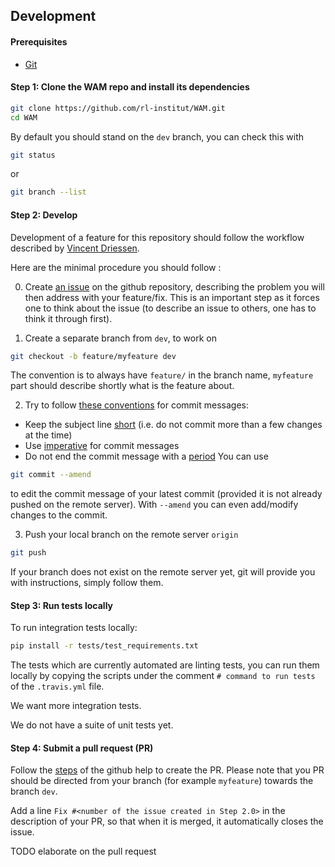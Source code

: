 ## Development

#### Prerequisites

- [Git](https://git-scm.com/)

#### Step 1: Clone the WAM repo and install its dependencies

```bash
git clone https://github.com/rl-institut/WAM.git
cd WAM
```

By default you should stand on the `dev` branch, you can check this with 
```bash
git status
```

or

```bash
git branch --list
```

#### Step 2: Develop

Development of a feature for this repository should follow the workflow described 
by [Vincent Driessen](https://nvie.com/posts/a-successful-git-branching-model/).

Here are the minimal procedure you should follow : 


0. Create [an issue](https://help.github.com/en/articles/creating-an-issue) on the github repository, describing the problem you will then address with your feature/fix.
This is an important step as it forces one to think about the issue (to describe an issue to others, one has to think it through first).

1. Create a separate branch from `dev`, to work on
```bash
git checkout -b feature/myfeature dev
```
The convention is to always have `feature/` in the branch name, `myfeature` part should describe shortly what is the feature about.

2. Try to follow [these conventions](https://chris.beams.io/posts/git-commit) for commit messages:
- Keep the subject line [short](https://chris.beams.io/posts/git-commit/#limit-50) (i.e. do not commit more than a few changes at the time)
- Use [imperative](https://chris.beams.io/posts/git-commit/#imperative) for commit messages 
- Do not end the commit message with a [period](https://chris.beams.io/posts/git-commit/#end) 
You can use 
```bash
git commit --amend
```
to edit the commit message of your latest commit (provided it is not already pushed on the remote server).
With `--amend` you can even add/modify changes to the commit.

3. Push your local branch on the remote server `origin`
```bash
git push
```
If your branch does not exist on the remote server yet, git will provide you with instructions, simply follow them.


#### Step 3: Run tests locally

To run integration tests locally:
```bash
pip install -r tests/test_requirements.txt
```

The tests which are currently automated are linting tests, you can run them locally by copying the scripts under the comment
`# command to run tests` of the `.travis.yml` file.

We want more integration tests.

We do not have a suite of unit tests yet.

#### Step 4: Submit a pull request (PR)

Follow the [steps](https://help.github.com/en/articles/creating-a-pull-request) of the github help to create the PR.
Please note that you PR should be directed from your branch (for example `myfeature`) towards the branch `dev`.

Add a line `Fix #<number of the issue created in Step 2.0>` in the description of your PR, so that when it is merged, it automatically closes the issue.

TODO elaborate on the pull request


